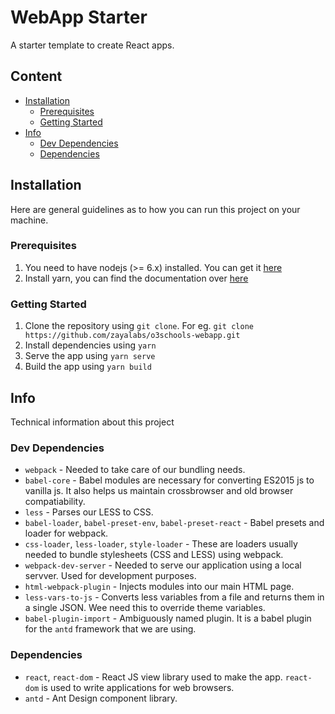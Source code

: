 # WebApp Starter
A starter template to create React apps.

## Content
- [Installation](#installation)
  - [Prerequisites](#prerequisites)
  - [Getting Started](#getting-started)
- [Info](#info)
  - [Dev Dependencies](#dev-dependencies)
  - [Dependencies](#dependencies)

## Installation
Here are general guidelines as to how you can run this project on your machine.

### Prerequisites
1. You need to have nodejs (>= 6.x) installed. You can get it [here](https://nodejs.org/en/download/)
1. Install yarn, you can find the documentation over [here](https://yarnpkg.com/en/docs/install)

### Getting Started
1. Clone the repository using `git clone`. For eg. `git clone https://github.com/zayalabs/o3schools-webapp.git`
1. Install dependencies using `yarn`
1. Serve the app using `yarn serve`
1. Build the app using `yarn build`

## Info
Technical information about this project 

### Dev Dependencies
- `webpack` - Needed to take care of our bundling needs.
- `babel-core` - Babel modules are necessary for converting ES2015 js to vanilla js. It also helps us maintain crossbrowser and old browser compatiability.
- `less` - Parses our LESS to CSS.
- `babel-loader`, `babel-preset-env`, `babel-preset-react` - Babel presets and loader for webpack.
- `css-loader`, `less-loader`, `style-loader` - These are loaders usually needed to bundle stylesheets (CSS and LESS) using webpack.
- `webpack-dev-server` - Needed to serve our application using a local servver. Used for development purposes.
- `html-webpack-plugin` - Injects modules into our main HTML page.
- `less-vars-to-js` - Converts less variables from a file and returns them in a single JSON. Wee need this to override theme variables.
- `babel-plugin-import` - Ambiguously named plugin. It is a babel plugin for the `antd` framework that we are using.

### Dependencies
- `react`, `react-dom` - React JS view library used to make the app. `react-dom` is used to write applications for web browsers.
- `antd` - Ant Design component library. 